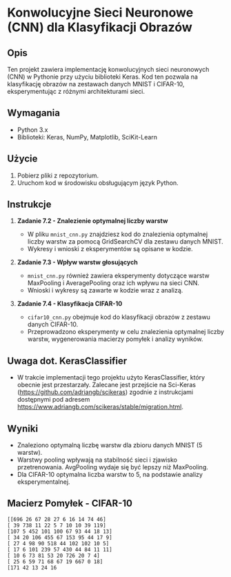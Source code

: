 # Konwolucyjne Sieci Neuronowe (CNN) dla Klasyfikacji Obrazów

## Opis

Ten projekt zawiera implementację konwolucyjnych sieci neuronowych (CNN) w Pythonie przy użyciu biblioteki Keras. Kod ten pozwala na klasyfikację obrazów na zestawach danych MNIST i CIFAR-10, eksperymentując z różnymi architekturami sieci.

## Wymagania

- Python 3.x
- Biblioteki: Keras, NumPy, Matplotlib, SciKit-Learn

## Użycie

1. Pobierz pliki z repozytorium.
2. Uruchom kod w środowisku obsługującym język Python.

## Instrukcje

1. **Zadanie 7.2 - Znalezienie optymalnej liczby warstw**

   - W pliku `mnist_cnn.py` znajdziesz kod do znalezienia optymalnej liczby warstw za pomocą GridSearchCV dla zestawu danych MNIST.
   - Wykresy i wnioski z eksperymentów są opisane w kodzie.

2. **Zadanie 7.3 - Wpływ warstw głosujących**

   - `mnist_cnn.py` również zawiera eksperymenty dotyczące warstw MaxPooling i AveragePooling oraz ich wpływu na sieci CNN.
   - Wnioski i wykresy są zawarte w kodzie wraz z analizą.

3. **Zadanie 7.4 - Klasyfikacja CIFAR-10**
   - `cifar10_cnn.py` obejmuje kod do klasyfikacji obrazów z zestawu danych CIFAR-10.
   - Przeprowadzono eksperymenty w celu znalezienia optymalnej liczby warstw, wygenerowania macierzy pomyłek i analizy wyników.

## Uwaga dot. KerasClassifier

- W trakcie implementacji tego projektu użyto KerasClassifier, który obecnie jest przestarzały. Zalecane jest przejście na Sci-Keras (https://github.com/adriangb/scikeras) zgodnie z instrukcjami dostępnymi pod adresem https://www.adriangb.com/scikeras/stable/migration.html.

## Wyniki

- Znaleziono optymalną liczbę warstw dla zbioru danych MNIST (5 warstw).
- Warstwy pooling wpływają na stabilność sieci i zjawisko przetrenowania. AvgPooling wydaje się być lepszy niż MaxPooling.
- Dla CIFAR-10 optymalna liczba warstw to 5, na podstawie analizy eksperymentalnej.

## Macierz Pomyłek - CIFAR-10

```
[[696 26 67 28 27 6 16 14 74 46]
[ 39 738 11 22 5 7 10 10 39 119]
[107 5 452 101 100 67 93 44 18 13]
[ 34 20 106 455 67 153 95 44 17 9]
[ 27 4 98 90 518 44 102 102 10 5]
[ 17 6 101 239 57 430 44 84 11 11]
[ 10 6 73 81 53 20 726 20 7 4]
[ 25 6 59 71 68 67 19 667 0 18]
[171 42 13 24 16
```
